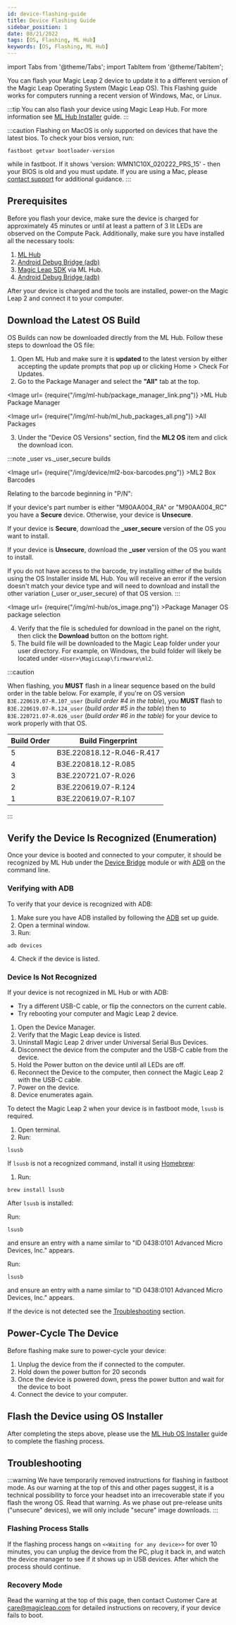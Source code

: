 ```yaml
---
id: device-flashing-guide
title: Device Flashing Guide
sidebar_position: 1
date: 08/21/2022
tags: [OS, Flashing, ML Hub]
keywords: [OS, Flashing, ML Hub]
---
```


import Tabs from '@theme/Tabs';
import TabItem from '@theme/TabItem';

You can flash your Magic Leap 2 device to update it to a different version of the Magic Leap Operating System (Magic Leap OS). This Flashing guide works for computers running a recent version of Windows, Mac, or Linux.

:::tip
You can also flash your device using Magic Leap Hub. For more information see [ML Hub Installer](/docs/guides/developer-tools/ml-hub/ml-hub-os-installer.md) guide.
:::

:::caution
Flashing on MacOS is only supported on devices that have the latest bios. To check your bios version, run:

```shell
fastboot getvar bootloader-version
```

while in fastboot. If it shows 'version: WMN1C10X_020222_PRS_15' - then your BIOS is old and you must update. If you are using a Mac, please [contact support](https://developer.magicleap.cloud/support) for additional guidance.
:::

## Prerequisites

Before you flash your device, make sure the device is charged for approximately 45 minutes or until at least a pattern of 3 lit LEDs are observed on the Compute Pack. Additionally, make sure you have installed all the necessary tools:

1. [ML Hub](https://developer.magicleap.cloud/downloads)
2. [Android Debug Bridge (adb)](/docs/guides/developer-tools/android-debug-bridge/android-debug-bridge.md)
3. [Magic Leap SDK](/docs/guides/developer-tools/ml-hub/ml-hub-package-manager.md) via ML Hub.
4. [Android Debug Bridge (adb)](/docs/guides/developer-tools/android-debug-bridge/android-debug-bridge.md)

After your device is charged and the tools are installed, power-on the Magic Leap 2 and connect it to your computer.

## Download the Latest OS Build

OS Builds can now be downloaded directly from the ML Hub. Follow these steps to download the OS file:

1. Open ML Hub and make sure it is **updated** to the latest version by either accepting the update prompts that pop up or clicking Home > Check For Updates.
2. Go to the Package Manager and select the **"All"** tab at the top.

<Image url= {require("/img/ml-hub/package_manager_link.png")} >ML Hub Package Manager</Image>

<Image url= {require("/img/ml-hub/ml_hub_packages_all.png")} >All Packages</Image>

3. Under the "Device OS Versions" section, find the **ML2 OS** item and click the download icon.

:::note _user vs._user_secure builds

<Image url= {require("/img/device/ml2-box-barcodes.png")} >ML2 Box Barcodes</Image>

Relating to the barcode beginning in "P/N":

If your device's part number is either "M90AA004_RA" or "M90AA004_RC" you have a **Secure** device. Otherwise, your device is **Unsecure**.

If your device is **Secure**, download the **_user_secure** version of the OS you want to install.

If your device is **Unsecure**, download the **_user** version of the OS you want to install.

If you do not have access to the barcode, try installing either of the builds using the OS Installer inside ML Hub. You will receive an error if the version doesn't match your device type and will need to download and install the other variation (_user or_user_secure) of that OS version.
:::

<Image url= {require("/img/ml-hub/os_image.png")} >Package Manager OS package selection</Image>

4. Verify that the file is scheduled for download in the panel on the right, then click the **Download** button on the bottom right.
5. The build file will be downloaded to the Magic Leap folder under your user directory. For example, on Windows, the build folder will likely be located under `<User>\MagicLeap\firmware\ml2`.

:::caution

When flashing, you **MUST** flash in a linear sequence based on the build order in the table below. For example, if you're on OS version `B3E.220619.07-R.107_user` (*build order #4 in the table*), you **MUST** flash to `B3E.220619.07-R.124_user` (*build order #5 in the table*) then to `B3E.220721.07-R.026_user` (*build order #6 in the table*) for your device to work properly with that OS.

| Build Order | Build Fingerprint |
|---|---|
| 5 | B3E.220818.12-R.046-R.417 |
| 4 | B3E.220818.12-R.085 |
| 3 | B3E.220721.07-R.026 |
| 2 | B3E.220619.07-R.124 |
| 1 | B3E.220619.07-R.107 |

:::

## Verify the Device Is Recognized (Enumeration)

Once your device is booted and connected to your computer, it should be recognized by ML Hub under the [Device Bridge](/docs/guides/developer-tools/ml-hub/ml-hub-device-bridge.md) module or with [ADB](/docs/guides/developer-tools/android-debug-bridge/android-debug-bridge.md) on the command line.

### Verifying with ADB

To verify that your device is recognized with ADB:

1. Make sure you have ADB installed by following the [ADB](/docs/guides/developer-tools/android-debug-bridge/adb-setup.md) set up guide.
2. Open a terminal window.
3. Run:

```shell
adb devices
```

4. Check if the device is listed.

### Device Is Not Recognized

If your device is not recognized in ML Hub or with ADB:

- Try a different USB-C cable, or flip the connectors on the current cable.
- Try rebooting your computer and Magic Leap 2 device.

<Tabs groupId="device-flashing-instructions">

<TabItem value="windows" label="Windows">

1. Open the Device Manager.
2. Verify that the Magic Leap device is listed.
3. Uninstall Magic Leap 2 driver under Universal Serial Bus Devices.
4. Disconnect the device from the computer and the USB-C cable from the device.
5. Hold the Power button on the device until all LEDs are off.
6. Reconnect the Device to the computer, then connect the Magic Leap 2 with the USB-C cable.
7. Power on the device.
8. Device enumerates again.

</TabItem>

<TabItem value="macos" label="MacOS">

To detect the Magic Leap 2 when your device is in fastboot mode, `lsusb` is required.

1. Open terminal.
2. Run:

```shell
lsusb
```

If `lsusb` is not a recognized command, install it using [Homebrew](https://brew.sh/):

1. Run:

```shell
brew install lsusb
```

After `lsusb` is installed:

Run:

```shell
lsusb
```

and ensure an entry with a name similar to "ID 0438:0101 Advanced Micro Devices, Inc." appears.

</TabItem>

<TabItem value="linux" label="Linux">

Run:

```shell
lsusb
```

and ensure an entry with a name similar to "ID 0438:0101 Advanced Micro Devices, Inc." appears.

</TabItem>
</Tabs>

If the device is not detected see the [Troubleshooting](#troubleshooting) section.

## Power-Cycle The Device

Before flashing make sure to power-cycle your device:

1. Unplug the device from the if connected to the computer.
2. Hold down the power button for 20 seconds
3. Once the device is powered down, press the power button and wait for the device to boot
4. Connect the device to your computer.

## Flash the Device using OS Installer

After completing the steps above, please use the [ML Hub OS Installer](/docs/guides/developer-tools/ml-hub/ml-hub-os-installer.md) guide to complete the flashing process.

## Troubleshooting

:::warning
We have temporarily removed instructions for flashing in fastboot mode. As our warning at the top of this and other pages suggest, it is a technical possibility to force your headset into an irrecoverable state if you flash the wrong OS. Read that warning. As we phase out pre-release units ("unsecure" devices), we will only include "secure" image downloads.
:::

### Flashing Process Stalls

If the flashing process hangs on `<<Waiting for any device>>` for over 10 minutes, you can unplug the device from the PC, plug it back in, and watch the device manager to see if it shows up in USB devices. After which the process should continue.

### Recovery Mode

Read the warning at the top of this page, then contact Customer Care at care@magicleap.com for detailed instructions on recovery, if your device fails to boot.
